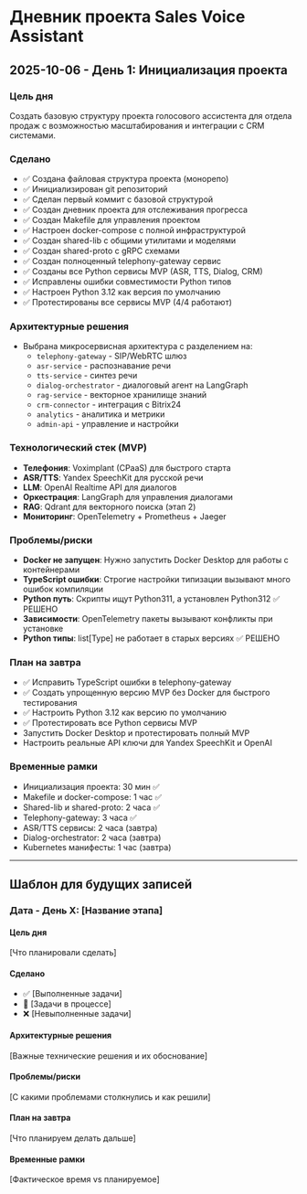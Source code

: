 # Дневник проекта Sales Voice Assistant

## 2025-10-06 - День 1: Инициализация проекта

### Цель дня
Создать базовую структуру проекта голосового ассистента для отдела продаж с возможностью масштабирования и интеграции с CRM системами.

### Сделано
- ✅ Создана файловая структура проекта (монорепо)
- ✅ Инициализирован git репозиторий
- ✅ Сделан первый коммит с базовой структурой
- ✅ Создан дневник проекта для отслеживания прогресса
- ✅ Создан Makefile для управления проектом
- ✅ Настроен docker-compose с полной инфраструктурой
- ✅ Создан shared-lib с общими утилитами и моделями
- ✅ Создан shared-proto с gRPC схемами
- ✅ Создан полноценный telephony-gateway сервис
- ✅ Созданы все Python сервисы MVP (ASR, TTS, Dialog, CRM)
- ✅ Исправлены ошибки совместимости Python типов
- ✅ Настроен Python 3.12 как версия по умолчанию
- ✅ Протестированы все сервисы MVP (4/4 работают)

### Архитектурные решения
- Выбрана микросервисная архитектура с разделением на:
  - `telephony-gateway` - SIP/WebRTC шлюз
  - `asr-service` - распознавание речи
  - `tts-service` - синтез речи  
  - `dialog-orchestrator` - диалоговый агент на LangGraph
  - `rag-service` - векторное хранилище знаний
  - `crm-connector` - интеграция с Bitrix24
  - `analytics` - аналитика и метрики
  - `admin-api` - управление и настройки

### Технологический стек (MVP)
- **Телефония**: Voximplant (CPaaS) для быстрого старта
- **ASR/TTS**: Yandex SpeechKit для русской речи
- **LLM**: OpenAI Realtime API для диалогов
- **Оркестрация**: LangGraph для управления диалогами
- **RAG**: Qdrant для векторного поиска (этап 2)
- **Мониторинг**: OpenTelemetry + Prometheus + Jaeger

### Проблемы/риски
- **Docker не запущен**: Нужно запустить Docker Desktop для работы с контейнерами
- **TypeScript ошибки**: Строгие настройки типизации вызывают много ошибок компиляции
- **Python путь**: Скрипты ищут Python311, а установлен Python312 ✅ РЕШЕНО
- **Зависимости**: OpenTelemetry пакеты вызывают конфликты при установке
- **Python типы**: list[Type] не работает в старых версиях ✅ РЕШЕНО

### План на завтра
- ✅ Исправить TypeScript ошибки в telephony-gateway
- ✅ Создать упрощенную версию MVP без Docker для быстрого тестирования
- ✅ Настроить Python 3.12 как версию по умолчанию
- ✅ Протестировать все Python сервисы MVP
- Запустить Docker Desktop и протестировать полный MVP
- Настроить реальные API ключи для Yandex SpeechKit и OpenAI

### Временные рамки
- Инициализация проекта: 30 мин ✅
- Makefile и docker-compose: 1 час ✅
- Shared-lib и shared-proto: 2 часа ✅
- Telephony-gateway: 3 часа ✅
- ASR/TTS сервисы: 2 часа (завтра)
- Dialog-orchestrator: 2 часа (завтра)
- Kubernetes манифесты: 1 час (завтра)

---

## Шаблон для будущих записей

### Дата - День X: [Название этапа]

#### Цель дня
[Что планировали сделать]

#### Сделано
- ✅ [Выполненные задачи]
- 🔄 [Задачи в процессе]
- ❌ [Невыполненные задачи]

#### Архитектурные решения
[Важные технические решения и их обоснование]

#### Проблемы/риски
[С какими проблемами столкнулись и как решили]

#### План на завтра
[Что планируем делать дальше]

#### Временные рамки
[Фактическое время vs планируемое]
